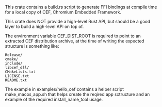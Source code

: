 This crate contains a build.rs script to generate FFI bindings at compile time
for a local copy of CEF, Chromium Embedded Framework.

This crate does NOT provide a high-level Rust API, but should be a good layer to build a high-level API on top of.

The environment variable CEF_DIST_ROOT is required to point to an extracted CEF
distribution archive, at the time of writing the expected structure is something like:

	Release/
	cmake/
	include/
	libcef_dll/
	CMakeLists.txt
	LICENSE.txt
	README.txt

The example in examples/hello_cef contains a helper script make_macos_app.sh
that helps create the reqired app sctructure and an example of the required
install_name_tool usage.
